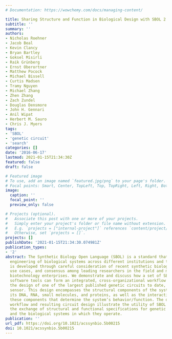 ```yaml
---
# Documentation: https://wowchemy.com/docs/managing-content/

title: Sharing Structure and Function in Biological Design with SBOL 2.0
subtitle: ''
summary: ''
authors:
- Nicholas Roehner
- Jacob Beal
- Kevin Clancy
- Bryan Bartley
- Goksel Misirli
- Raik Grünberg
- Ernst Oberortner
- Matthew Pocock
- Michael Bissell
- Curtis Madsen
- Tramy Nguyen
- Michael Zhang
- Zhen Zhang
- Zach Zundel
- Douglas Densmore
- John H. Gennari
- Anil Wipat
- Herbert M. Sauro
- Chris J. Myers
tags:
- 'SBOL'
- 'genetic circuit'
- 'search'
categories: []
date: '2016-06-17'
lastmod: 2021-01-15T21:34:30Z
featured: false
draft: false

# Featured image
# To use, add an image named `featured.jpg/png` to your page's folder.
# Focal points: Smart, Center, TopLeft, Top, TopRight, Left, Right, BottomLeft, Bottom, BottomRight.
image:
  caption: ''
  focal_point: ''
  preview_only: false

# Projects (optional).
#   Associate this post with one or more of your projects.
#   Simply enter your project's folder or file name without extension.
#   E.g. `projects = ["internal-project"]` references `content/project/deep-learning/index.md`.
#   Otherwise, set `projects = []`.
projects: []
publishDate: '2021-01-15T21:34:30.074981Z'
publication_types:
- '2'
abstract: The Synthetic Biology Open Language (SBOL) is a standard that enables collaborative
  engineering of biological systems across different institutions and tools. SBOL
  is developed through careful consideration of recent synthetic biology trends, real
  use cases, and consensus among leading researchers in the field and members of commercial
  biotechnology enterprises. We demonstrate and discuss how a set of SBOL-enabled
  software tools can form an integrated, cross-organizational workflow to recapitulate
  the design of one of the largest published genetic circuits to date, a 4-input AND
  sensor. This design encompasses the structural components of the system, such as
  its DNA, RNA, small molecules, and proteins, as well as the interactions between
  these components that determine the system’s behavior/function. The demonstrated
  workflow and resulting circuit design illustrate the utility of SBOL 2.0 in automating
  the exchange of structural and functional specifications for genetic parts, devices,
  and the biological systems in which they operate.
publication: ''
url_pdf: https://doi.org/10.1021/acssynbio.5b00215
doi: 10.1021/acssynbio.5b00215
---
```

